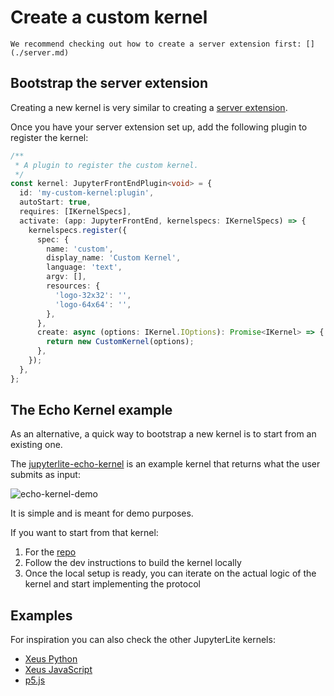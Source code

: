 # Create a custom kernel

```{hint}
We recommend checking out how to create a server extension first: [](./server.md)
```

## Bootstrap the server extension

Creating a new kernel is very similar to creating a [server extension](./server.md).

Once you have your server extension set up, add the following plugin to register the
kernel:

```ts
/**
 * A plugin to register the custom kernel.
 */
const kernel: JupyterFrontEndPlugin<void> = {
  id: 'my-custom-kernel:plugin',
  autoStart: true,
  requires: [IKernelSpecs],
  activate: (app: JupyterFrontEnd, kernelspecs: IKernelSpecs) => {
    kernelspecs.register({
      spec: {
        name: 'custom',
        display_name: 'Custom Kernel',
        language: 'text',
        argv: [],
        resources: {
          'logo-32x32': '',
          'logo-64x64': '',
        },
      },
      create: async (options: IKernel.IOptions): Promise<IKernel> => {
        return new CustomKernel(options);
      },
    });
  },
};
```

## The Echo Kernel example

As an alternative, a quick way to bootstrap a new kernel is to start from an existing
one.

The [jupyterlite-echo-kernel] is an example kernel that returns what the user submits as
input:

![echo-kernel-demo]

It is simple and is meant for demo purposes.

If you want to start from that kernel:

1. For the [repo][jupyterlite-echo-kernel]
2. Follow the dev instructions to build the kernel locally
3. Once the local setup is ready, you can iterate on the actual logic of the kernel and
   start implementing the protocol

[jupyterlite-echo-kernel]: https://github.com/jupyterlite/echo-kernel
[echo-kernel-demo]:
  https://user-images.githubusercontent.com/591645/135660177-13f909fb-b63b-4bc9-9bf3-e2b6c37ee015.gif

## Examples

For inspiration you can also check the other JupyterLite kernels:

- [Xeus Python](https://github.com/jupyterlite/xeus)
- [Xeus JavaScript](https://github.com/jupyter-xeus/xeus-javascript)
- [p5.js](https://github.com/jupyterlite/p5-kernel)
